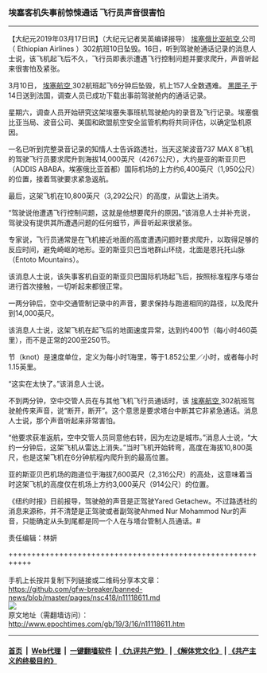 ### 埃塞客机失事前惊悚通话 飞行员声音很害怕
------------------------

<p>
 【大纪元2019年03月17日讯】（大纪元记者吴英编译报导）
 <a href="http://www.epochtimes.com/gb/tag/%E5%9F%83%E5%A1%9E%E4%BF%84%E6%AF%94%E4%BA%9A%E8%88%AA%E7%A9%BA.html">
  埃塞俄比亚航空
 </a>
 公司（
 <span lang="EN-US">
  Ethiopian Airlines
 </span>
 ）302航班10日坠毁。16日，听到驾驶舱通话记录的消息人士说，该飞机起飞后不久，飞行员即表示遭遇飞行控制问题并要求爬升，声音听起来很害怕及紧张。
</p>
<p>
 3月10日，
 <a href="http://www.epochtimes.com/gb/tag/%E5%9F%83%E5%A1%9E%E8%88%AA%E7%A9%BA.html">
  埃塞航空
 </a>
 302航班起飞6分钟后坠毁，机上157人全数遇难。
 <a href="http://www.epochtimes.com/gb/tag/%E9%BB%91%E5%8C%A3%E5%AD%90.html">
  黑匣子
 </a>
 于14日送到法国，调查人员已成功下载出事前驾驶舱内的通话记录。
</p>
<p>
 星期六，调查人员开始研究这架埃塞失事班机驾驶舱内的录音及飞行记录。埃塞俄比亚当局、波音公司、美国和欧盟航空安全监管机构将共同评估，以确定坠机原因。
</p>
<p>
 一名已听到完整录音记录的知情人士告诉路透社，当天这架波音737 MAX 8飞机的驾驶飞行员要求爬升到海拔14,000英尺（4267公尺），大约是亚的斯亚贝巴（ADDIS ABABA，埃塞俄比亚首都）国际机场的上方约6,400英尺（1,950公尺）的位置，接着驾驶要求紧急返航。
</p>
<p>
 最后，这架飞机在10,800英尺（3,292公尺）的高度，从雷达上消失。
</p>
<p>
 “驾驶说他遭遇飞行控制问题，这就是他想要爬升的原因。”该消息人士并补充说，驾驶没有提供其所遭遇问题的任何细节，声音听起来很紧张。
</p>
<p>
 专家说，飞行员通常是在飞机接近地面的高度遭遇问题时要求爬升，以取得足够的反应时间，避免崎岖的地形。亚的斯亚贝巴当地群山环绕，北面是恩托托山脉（Entoto Mountains）。
</p>
<p>
 该消息人士说，该失事客机自亚的斯亚贝巴国际机场起飞后，按照标准程序与塔台进行首次接触，一切听起来都很正常。
</p>
<p>
 一两分钟后，空中交通管制记录中的声音，要求保持与跑道相同的路径，以及爬升到14,000英尺。
</p>
<p>
 该消息人士说，这架飞机在起飞后的地面速度异常，达到约400节（每小时460英里），而不是正常的200至250节。
</p>
<p>
 节（knot）是速度单位，定义为每小时1海里，等于1.852公里／小时，或者每小时1.15英里。
</p>
<p>
 “这实在太快了。”该消息人士说。
</p>
<p>
 不到两分钟，空中交管人员在与其他飞机飞行员通话时，该
 <a href="http://www.epochtimes.com/gb/tag/%E5%9F%83%E5%A1%9E%E8%88%AA%E7%A9%BA.html">
  埃塞航空
 </a>
 302航班驾驶舱传来声音，说“断开，断开”。这个意思是要求塔台中断其它非紧急通话。消息人士说，那个声音听起来非常害怕。
</p>
<p>
 “他要求获准返航，空中交管人员同意他右转，因为左边是城市。”消息人士说，“大约一分钟后，这架飞机从雷达上消失。”当时飞机开始转弯，高度在海拔10,800英尺，也是这架飞机在6分钟航程内爬升到的最高位置。
</p>
<p>
 亚的斯亚贝巴机场的跑道位于海拔7,600英尺（2,316公尺）的高处，这意味着当时这架飞机的高度仅在机场上方约3,000英尺（914公尺）的位置。
</p>
<p>
 《纽约时报》日前报导，驾驶舱的声音是正驾驶Yared Getachew。不过路透社的消息来源称，并不清楚是正驾驶或者副驾驶Ahmed Nur Mohammod Nur的声音，只能确定从头到尾都是同一个人在与塔台管制人员通话。#
</p>
<p>
 责任编辑：林妍
</p>

+++++++++++++++++++++++++++++++++++++++++++++++++++++++++++<br/><br/>
手机上长按并复制下列链接或二维码分享本文章：<br/>
https://github.com/gfw-breaker/banned-news/blob/master/pages/nsc418/n11118611.md <br/>
<a href='https://github.com/gfw-breaker/banned-news/blob/master/pages/nsc418/n11118611.md'><img src='https://github.com/gfw-breaker/banned-news/blob/master/pages/nsc418/n11118611.md.png'/></a> <br/>
原文地址（需翻墙访问）：http://www.epochtimes.com/gb/19/3/16/n11118611.htm


------------------------
#### [首页](https://github.com/gfw-breaker/banned-news/blob/master/README.md) &nbsp;|&nbsp; [Web代理](https://github.com/labour-camp/helloworld) &nbsp;|&nbsp; [一键翻墙软件](https://github.com/gfw-breaker/nogfw/blob/master/README.md) &nbsp;| [《九评共产党》](https://github.com/gfw-breaker/9ping.md/blob/master/README.md#九评之一评共产党是什么) | [《解体党文化》](https://github.com/gfw-breaker/jtdwh.md/blob/master/README.md) | [《共产主义的终极目的》](https://github.com/gfw-breaker/gczydzjmd.md/blob/master/README.md)

